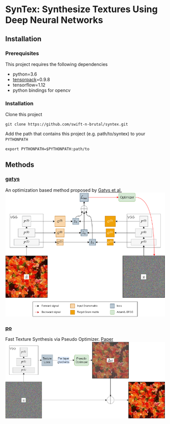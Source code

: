 # SynTex: Synthesize Textures Using Deep Neural Networks

## Installation
### Prerequisites
This project requires the following dependencies
* python=3.6
* [tensorpack](https://github.com/tensorpack/tensorpack)=0.9.8
* tensorflow=1.12
* python bindings for opencv
### Installation
Clone this project 
```
git clone https://github.com/swift-n-brutal/syntex.git
```

Add the path that contains this project (e.g. path/to/syntex) to your `PYTHONPATH`
```
export PYTHONPATH=$PYTHONPATH:path/to
```


## Methods
### [gatys](gatys)
An optimization based method proposed by [Gatys et al.](https://arxiv.org/pdf/1505.07376v3.pdf)
![fig-gatys](figures/fig-gatys.png)
### [po](po)
Fast Texture Synthesis via Pseudo Optimizer. [Paper](https://openaccess.thecvf.com/content_CVPR_2020/html/Shi_Fast_Texture_Synthesis_via_Pseudo_Optimizer_CVPR_2020_paper.html)
![fig-po](figures/fig-po.png)
